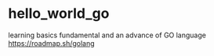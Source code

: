 # hello_world_go
learning basics fundamental and an advance of GO language
https://roadmap.sh/golang
